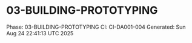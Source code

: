 # 03-BUILDING-PROTOTYPING
Phase: 03-BUILDING-PROTOTYPING
CI: CI-DA001-004
Generated: Sun Aug 24 22:41:13 UTC 2025
